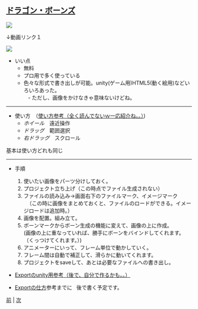 ## [ドラゴン・ボーンズ](http://dragonbones.com/en/index.html)

![](https://raw.githubusercontent.com/175B005/weekreport3/master/dorgon.png)

↓動画リンク１

[![](https://raw.githubusercontent.com/175B005/weekreport3/master/dragonbone_direction.png)](https://www.youtube.com/watch?v=bE7fxTH98r0)
- いい点  
    - 無料  
    - プロ用で多く使っている  
    - 色々な形式で書き出しが可能。unity(ゲーム用)HTML5(動く絵用)などいろいろあった。  
    - ただし、画像をかけなきゃ意味ないけどね。
    
---
    
- 使い方　（[使い方参考（全く読んでないｗ一応紹介ね。。）](http://dragonbones.effecthub.com/DBGettingStarted_V2.0_ja.html))   
    - *ホイール*　遠近操作  
    - *ドラッグ*　範囲選択  
    - *右ドラッグ*　スクロール
    
基本は使い方どれも同じ  

---

- 手順  
    1. 使いたい画像をパーツ分けしておく。  
    1. プロジェクト立ち上げ（この時点でファイル生成されない）  
    1. ファイルの読み込み→画面右下のファイルマーク、イメージマーク  
    （この時に画像をまとめておくと、ファイルのロードができる。イメージロードは追加時。）  
    1. 画像を配置。組み立て。  
    1. ボーンマークからボーン生成の機能に変えて、画像の上に作成。  
    (画像の上に重なっていれば、勝手にボーンをバインドしてくれます。（くっつけてくれます。）)  
    1. アニメーターにいって、フレーム単位で動かしていく。  
    1. フレーム間は自動で補正して、滑らかに動いてくれます。  
    1. プロジェクトをsaveして、あとは必要なファイルへの書き出し。

- [Exportのunity用参考（後で、自分で作るかも。。）](https://www.youtube.com/watch?v=O2fTwwisInc)

- [Exportの仕方](https://www.youtube.com/watch?v=NoDR7iCnExw)参考までに  
後で書く予定です。

[前](https://github.com/175B005/weekreport2) | [次](https://github.com/175B005/weekreport4)
